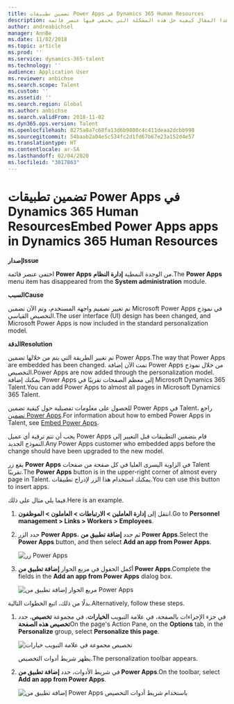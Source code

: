 ```yaml
---
title: تضمين تطبيقات Power Apps في Dynamics 365 Human Resources
description: يشرح هذا المقال كيفية حل هذه المشكلة التي يختفي فيها عنصر قائمة Microsoft Power Apps من الوحدة النمطية "إدارة النظام".
author: andreabichsel
manager: AnnBe
ms.date: 11/02/2018
ms.topic: article
ms.prod: ''
ms.service: dynamics-365-talent
ms.technology: ''
audience: Application User
ms.reviewer: anbichse
ms.search.scope: Talent
ms.custom: ''
ms.assetid: ''
ms.search.region: Global
ms.author: anbichse
ms.search.validFrom: 2018-11-02
ms.dyn365.ops.version: Talent
ms.openlocfilehash: 8275a8a7c68fa13d6b9880c4c411deaa2dcbb998
ms.sourcegitcommit: 54baab2a04e5c534fc2d1fd67b67e23a152d4e57
ms.translationtype: HT
ms.contentlocale: ar-SA
ms.lasthandoff: 02/04/2020
ms.locfileid: "3017863"
---
```

# <a name="embed-power-apps-apps-in-dynamics-365-human-resources"></a><span data-ttu-id="932cc-103">تضمين تطبيقات Power Apps في Dynamics 365 Human Resources</span><span class="sxs-lookup"><span data-stu-id="932cc-103">Embed Power Apps apps in Dynamics 365 Human Resources</span></span>

<span data-ttu-id="932cc-104">**إصدار**</span><span class="sxs-lookup"><span data-stu-id="932cc-104">**Issue**</span></span>

<span data-ttu-id="932cc-105">اختفى عنصر قائمة **Power Apps** من الوحدة النمطية **إدارة النظام**.</span><span class="sxs-lookup"><span data-stu-id="932cc-105">The **Power Apps** menu item has disappeared from the **System administration** module.</span></span>

<span data-ttu-id="932cc-106">**السبب**</span><span class="sxs-lookup"><span data-stu-id="932cc-106">**Cause**</span></span>

<span data-ttu-id="932cc-107">تم تغيير تصميم واجهة المستخدم، وتم الآن تضمين Microsoft Power Apps في نموذج التخصيص القياسي.</span><span class="sxs-lookup"><span data-stu-id="932cc-107">The user interface (UI) design has been changed, and Microsoft Power Apps is now included in the standard personalization model.</span></span>

<span data-ttu-id="932cc-108">**الدقة**</span><span class="sxs-lookup"><span data-stu-id="932cc-108">**Resolution**</span></span>

<span data-ttu-id="932cc-109">تم تغيير الطريقة التي يتم من خلالها تضمين Power Apps.</span><span class="sxs-lookup"><span data-stu-id="932cc-109">The way that Power Apps are embedded has been changed.</span></span> <span data-ttu-id="932cc-110">تمت الآن إضافة Power Apps من خلال نموذج التخصيص.</span><span class="sxs-lookup"><span data-stu-id="932cc-110">Power Apps are now added through the personalization model.</span></span> <span data-ttu-id="932cc-111">يمكنك إضافة Power Apps إلى معظم الصفحات تقريبًا في Microsoft Dynamics 365 Talent.</span><span class="sxs-lookup"><span data-stu-id="932cc-111">You can add Power Apps to almost all pages in Microsoft Dynamics 365 Talent.</span></span>

<span data-ttu-id="932cc-112">للحصول على معلومات تفصيلية حول كيفية تضمين Power Apps في Talent، راجع [تضمين Power Apps](https://docs.microsoft.com/dynamics365/unified-operations/fin-and-ops/get-started/embed-power-apps).</span><span class="sxs-lookup"><span data-stu-id="932cc-112">For information about how to embed Power Apps in Talent, see [Embed Power Apps](https://docs.microsoft.com/dynamics365/unified-operations/fin-and-ops/get-started/embed-power-apps).</span></span>

<span data-ttu-id="932cc-113">يجب أن تتم ترقية أي عميل Power Apps قام بتضمين التطبيقات قبل التغيير إلى النموذج الجديد.</span><span class="sxs-lookup"><span data-stu-id="932cc-113">Any Power Apps customer who embedded apps before the change should have been upgraded to the new model.</span></span>

<span data-ttu-id="932cc-114">يقع زر **Power Apps** في الزاوية اليسرى العليا في كل صفحة من صفحات Talent تقريبًا.</span><span class="sxs-lookup"><span data-stu-id="932cc-114">The **Power Apps** button is in the upper-right corner of almost every page in Talent.</span></span> <span data-ttu-id="932cc-115">يمكنك استخدام هذا الزر لإدراج تطبيقات.</span><span class="sxs-lookup"><span data-stu-id="932cc-115">You can use this button to insert apps.</span></span>

<span data-ttu-id="932cc-116">فيما يلي مثال على ذلك.</span><span class="sxs-lookup"><span data-stu-id="932cc-116">Here is an example.</span></span>

1. <span data-ttu-id="932cc-117">انتقل إلى **إدارة العاملين \> الارتباطات \> العاملون \> الموظفون**.</span><span class="sxs-lookup"><span data-stu-id="932cc-117">Go to **Personnel management \> Links \> Workers \> Employees**.</span></span>
2. <span data-ttu-id="932cc-118">حدد الزر **Power Apps**، ثم حدد **إضافة تطبيق من Power Apps**.</span><span class="sxs-lookup"><span data-stu-id="932cc-118">Select the **Power Apps** button, and then select **Add an app from Power Apps**.</span></span>

    ![زر Power Apps](media/png.png)

3. <span data-ttu-id="932cc-120">أكمل الحقول في مربع الحوار **إضافة تطبيق من Power Apps**.</span><span class="sxs-lookup"><span data-stu-id="932cc-120">Complete the fields in the **Add an app from Power Apps** dialog box.</span></span>

    ![مربع الحوار إضافة تطبيق من Power Apps](media/insert-powerapp.png)

<span data-ttu-id="932cc-122">بدلًا من ذلك، اتبع الخطوات التالية.</span><span class="sxs-lookup"><span data-stu-id="932cc-122">Alternatively, follow these steps.</span></span>

1. <span data-ttu-id="932cc-123">في جزء الإجراءات بالصفحة، في علامة التبويب **الخيارات**، في مجموعة **تخصيص**، حدد **تخصيص هذه الصفحة**</span><span class="sxs-lookup"><span data-stu-id="932cc-123">On the page's Action Pane, on the **Options** tab, in the **Personalize** group, select **Personalize this page**.</span></span>

    ![تخصيص مجموعة في علامة التبويب خيارات](media/options.png)

    <span data-ttu-id="932cc-125">يظهر شريط أدوات التخصيص.</span><span class="sxs-lookup"><span data-stu-id="932cc-125">The personalization toolbar appears.</span></span>

2. <span data-ttu-id="932cc-126">في شريط الأدوات، حدد **إضافة تطبيق من Power Apps**.</span><span class="sxs-lookup"><span data-stu-id="932cc-126">On the toolbar, select **Add an app from Power Apps**.</span></span>

    ![إضافة تطبيق من Power Apps باستخدام شريط أدوات التخصيص](media/powerapp-bar.png)
